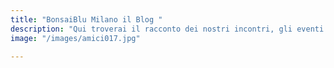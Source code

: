 ```yaml
---
title: "BonsaiBlu Milano il Blog "
description: "Qui troverai il racconto dei nostri incontri, gli eventi del Club BonsaiBlu di Milano, le nostre lavorazioni e molto altro"
image: "/images/amici017.jpg"

---
```


